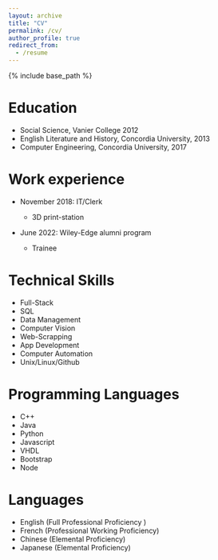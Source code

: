 ```yaml
---
layout: archive
title: "CV"
permalink: /cv/
author_profile: true
redirect_from:
  - /resume
---
```


{% include base_path %}

Education
======
* Social Science, Vanier College 2012
* English Literature and History, Concordia University, 2013
* Computer Engineering, Concordia University, 2017

Work experience
======
* November 2018: IT/Clerk
  * 3D print-station

* June 2022: Wiley-Edge alumni program
  * Trainee

Technical Skills
======
* Full-Stack
* SQL
* Data Management
* Computer Vision
* Web-Scrapping
* App Development
* Computer Automation
* Unix/Linux/Github

Programming Languages
======
* C++
* Java
* Python
* Javascript
* VHDL
* Bootstrap
* Node

Languages
======
* English (Full Professional Proficiency )
* French (Professional Working Proficiency)
* Chinese (Elemental Proficiency)
* Japanese (Elemental Proficiency)


